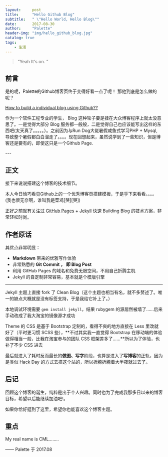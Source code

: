 ```yaml
---
layout:     post
title:      "Hello Github Blog"
subtitle:   " \"Hello World, Hello Blog\""
date:       2017-08-30
author:     "Palette"
header-img: "img/hello_github_blog.jpg"
catalog: true
tags:
    - 生活
---
```


> “Yeah It's on. ”


## 前言

是的呢，Palette的Github博客页终于变得好看一点了呢！
那他到底是怎么做的呢？

[How to build a individual blog using Github??](#build) 



作为一个软件工程专业的学生， Blog 这种轮子要是挂在大众博客程序上就太没意思了。一是觉得大部分 Blog 服务都一般般，二是觉得自己也应该能写出这样的东西吧(太天真了。。。。。）。之前因为与Run Dog大佬暑假咸鱼式学习PHP + Mysql, 导致整个暑假都白白溜走了。。。。现在回想起来，虽然说学到了一些知识，但是博客还是要有的，即使这只是一个Github Page.



<p id = "build"></p>
---

## 正文

接下来说说搭建这个博客的技术细节。  

本人今日恰巧看见Github上的一个优秀博客页搭建模板，于是乎下来看看。。。。
(我也很无奈啊，谁叫我是菜鸡[哭][哭])

正好之前就有关注过 [GitHub Pages](https://pages.github.com/) + [Jekyll](http://jekyllrb.com/) 快速 Building Blog 的技术方案，非常轻松时尚。

## 作者原话

其优点非常明显：

* **Markdown** 带来的优雅写作体验
* 非常熟悉的 **Git Commit  ， 即 Blog Post**
* 利用 GitHub Pages 的域名和免费无限空间，不用自己折腾主机
* Jekyll 的自定制非常容易，基本就是个模版引擎


---

Jekyll 主题上直接 fork 了 Clean Blog（这个主题也相当有名，就不多赘述了。唯一的缺点大概就是没有标签支持，于是我给它补上了。）

本地调试环境需要 `gem install jekyll`，结果 rubygem 的源居然被墙了……后来手动改成了我大淘宝的镜像源才成功

Theme 的 CSS 是基于 Bootstrap 定制的，看得不爽的地方直接在 Less 里改就好了（平时更习惯 SCSS 些），**不过其实我一直觉得 Bootstrap 在移动端的体验做得相当一般，比我在淘宝参与的团队 CSS 框架差多了……**所以为了体验，也补了不少 CSS 进去

最后就进入了耗时反而最长的**做图、写字**阶段，也算是进入了**写博客**的正轨，因为是类似 Hack Day 的方式去搭这个站的，所以折腾折腾着大半夜就过去了。

## 后记

回顾这个博客的诞生，纯粹是出于个人兴趣。同时也为了完成我那多日以来的博客目标，希望以后能继续加油吧!。

如果你恰好逛到了这里，希望你也能喜欢这个博客主题。

## 重点

My real name is CML........

—— Palette 于 2017.08

<div id="container"></div>
<link rel="stylesheet" href="https://imsun.GitHub.io/gitment/style/default.css">
<script src="https://imsun.GitHub.io/gitment/dist/gitment.browser.js"></script>
<script>
var gitment = new Gitment({
  id: 'location.href', // 可选。默认为 location.href
  owner: 'Palette25',
  repo: 'comment',
  oauth: {
    client_id: 'Palette25',
    client_secret: 'aSD199811271',
  },
})
gitment.render('container')
</script>



